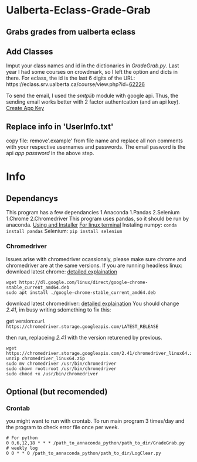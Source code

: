 # Ualberta-Eclass-Grade-Grab
## Grabs grades from ualberta eclass

## Add Classes
Imput your class names and id in the dictionaries in *GradeGrab.py*. Last year I had some courses on crowdmark, so I left the option and dicts in there.
For eclass, the id is the last 6 digits of the URL: https:<span>//eclass.srv.ualberta.ca</span>/course/view.php?id=<ins>62226</ins> 

To send the email, I used the *smtplib* module with google api. Thus, the sending email works better with 2 factor authentcation (and an api key).
[Create App Key](https://support.google.com/accounts/answer/185833?hl=en&authuser=0)

## Replace info in 'UserInfo.txt' 
copy file: remove'.example' from file name and replace all non comments with your respective usernames and passwords. The email pasword is the api *app password* in the above step.

# Info
## Dependancys
This program has a few dependancies
1.Anaconda
  1.Pandas
2.Selenium
  1.Chrome
  2.Chromedriver
This program uses pandas, so it should be run by anaconda.
[Using and Installer](https://www.anaconda.com/products/individual)
[For linux terminal](https://docs.anaconda.com/anaconda/install/linux/)
Instaling numpy: `conda install pandas`
Selenium: `pip install selenium`

### Chromedriver
Issues arise with chromedriver ocassionaly, please make sure chrome and chromedriver are at the same versions. 
If you are running headless linux:
download latest chrome: [detailed explaination](https://linuxize.com/post/how-to-install-google-chrome-web-browser-on-ubuntu-18-04/)
```
wget https://dl.google.com/linux/direct/google-chrome-stable_current_amd64.deb
sudo apt install ./google-chrome-stable_current_amd64.deb
```
download latest chromedriver: [detailed explaination](https://tecadmin.net/setup-selenium-chromedriver-on-ubuntu/)
You should change *2.41*, im busy writing sdomething to fix this:

get version:`curl https://chromedriver.storage.googleapis.com/LATEST_RELEASE`

then run, replaceing *2.41* with the version returened by previous.
```
wget https://chromedriver.storage.googleapis.com/2.41/chromedriver_linux64.zip
unzip chromedriver_linux64.zip
sudo mv chromedriver /usr/bin/chromedriver
sudo chown root:root /usr/bin/chromedriver
sudo chmod +x /usr/bin/chromedriver
```

## Optional (but recomended)
### Crontab
you might want to run with crontab.
To run main program 3 times/day and the program to check error file once per week.


```
# For python
0 0,6,12,18 * * * /path_to_annaconda_python/path_to_dir/GradeGrab.py
# weekly log
0 0 * * 0 /path_to_annaconda_python/path_to_dir/LogClear.py
```
